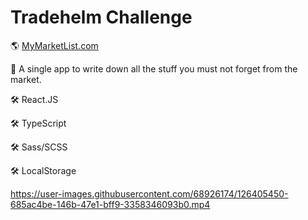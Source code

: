 # Tradehelm Challenge
🌎 [MyMarketList.com](https://tradehelm-challenge-nu.vercel.app/)

🛒 A single app to write down all the stuff you must not forget from the market.

🛠 React.JS

🛠 TypeScript

🛠 Sass/SCSS

🛠 LocalStorage

https://user-images.githubusercontent.com/68926174/126405450-685ac4be-146b-47e1-bff9-3358346093b0.mp4
